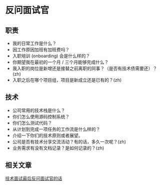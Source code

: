 # 反问面试官

## 职责

- 我的日常工作是什么？
- 因工作原因加班有加班费吗？
- 入职培训 (onboarding) 会是什么样的？
- 你期望我在最初的一个月 / 三个月能够完成什么？
- 我入职的岗位是新增还是接替之前离职的同事？（是否有技术债需要还）？(zh)
- 入职之后在哪个项目组，项目是新成立还是已有的？(zh)

## 技术

- 公司常用的技术栈是什么？
- 你们怎么使用源码控制系统？
- 你们怎么测试代码？
- 从计划到完成一项任务的工作流是什么样的？
- 介绍一下你们的技术原则或者展望。
- 公司是否有技术分享交流活动？有的话，多久一次呢？(zh)
- 业务需求有没有文档记录？是如何记录的？(zh)

## 相关文章

[技术面试最后反问面试官的话](https://github.com/yifeikong/reverse-interview-zh)
